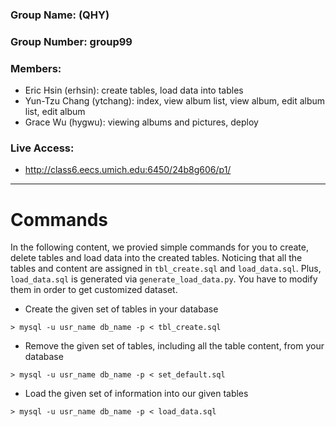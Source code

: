 ### Group Name: (QHY)

### Group Number: group99

### Members:
  - Eric Hsin (erhsin): create tables, load data into tables
  - Yun-Tzu Chang (ytchang): index, view album list, view album, edit album list, edit album
  - Grace Wu (hygwu): viewing albums and pictures, deploy

### Live Access:
  - http://class6.eecs.umich.edu:6450/24b8g606/p1/

------

# Commands

In the following content, we provied simple commands for you to create, delete tables and load data into the created tables. Noticing that all the tables and content are assigned in `tbl_create.sql` and `load_data.sql`. Plus, `load_data.sql` is generated via `generate_load_data.py`. You have to modify them in order to get customized dataset.

- Create the given set of tables in your database
```
> mysql -u usr_name db_name -p < tbl_create.sql
```

- Remove the given set of tables, including all the table content, from your database
```
> mysql -u usr_name db_name -p < set_default.sql
```

- Load the given set of information into our given tables
```
> mysql -u usr_name db_name -p < load_data.sql
```
